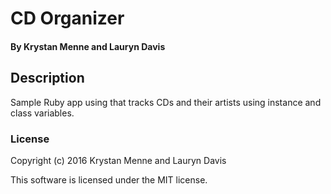 # CD Organizer

#### By Krystan Menne and Lauryn Davis

## Description
Sample Ruby app using that tracks CDs and their artists using instance and class variables.

### License

Copyright (c) 2016 Krystan Menne and Lauryn Davis

This software is licensed under the MIT license.
